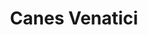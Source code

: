---
title: "Canes Venatici"
hashtag: canes-venatici
borders:
  - Boötes
  - Coma Berenices
  - Ursa Major
tags:
  - Dog
  - Constellation
---